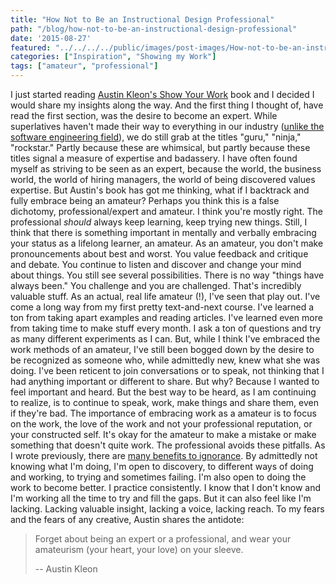 ```yaml
---
title: "How Not to Be an Instructional Design Professional"
path: "/blog/how-not-to-be-an-instructional-design-professional"
date: '2015-08-27'
featured: "../../../../public/images/post-images/How-not-to-be-an-instructional-design-professional.png"
categories: ["Inspiration", "Showing my Work"]
tags: ["amateur", "professional"]
---
```


I just started reading [Austin Kleon's Show Your Work](http://austinkleon.com/show-your-work/) book and I decided I would share my insights along the way. And the first thing I thought of, have read the first section, was the desire to become an expert. While superlatives haven't made their way to everything in our industry ([unlike the software engineering field](http://www.quora.com/Why-are-engineers-called-rockstars-and-ninjas)), we do still grab at the titles "guru," "ninja," "rockstar." Partly because these are whimsical, but partly because these titles signal a measure of expertise and badassery. I have often found myself as striving to be seen as an expert, because the world, the business world, the world of hiring managers, the world of being discovered values expertise. But Austin's book has got me thinking, what if I backtrack and fully embrace being an amateur? Perhaps you think this is a false dichotomy, professional/expert and amateur. I think you're mostly right. The professional _should_ always keep learning, keep trying new things. Still, I think that there is something important in mentally and verbally embracing your status as a lifelong learner, an amateur. As an amateur, you don't make pronouncements about best and worst. You value feedback and critique and debate. You continue to listen and discover and change your mind about things. You still see several possibilities. There is no way "things have always been." You challenge and you are challenged. That's incredibly valuable stuff. As an actual, real life amateur (!), I've seen that play out. I've come a long way from my first pretty text-and-next course. I've learned a ton from taking apart examples and reading articles. I've learned even more from taking time to make stuff every month. I ask a ton of questions and try as many different experiments as I can. But, while I think I've embraced the work methods of an amateur, I've still been bogged down by the desire to be recognized as someone who, while admittedly new, knew what she was doing. I've been reticent to join conversations or to speak, not thinking that I had anything important or different to share. But why? Because I wanted to feel important and heard. But the best way to be heard, as I am continuing to realize, is to continue to speak, work, make things and share them, even if they're bad. The importance of embracing work as a amateur is to focus on the work, the love of the work and not your professional reputation, or your constructed self. It's okay for the amateur to make a mistake or make something that doesn't quite work. The professional avoids these pitfalls. As I wrote previously, there are [many benefits to ignorance](http://www.knanthony.com/blog/3-benefits-of-ignorance-for-instructional-designers/). By admittedly not knowing what I'm doing, I'm open to discovery, to different ways of doing and working, to trying and sometimes failing. I'm also open to doing the work to become better. I practice consistently. I know that I don't know and I'm working all the time to try and fill the gaps. But it can also feel like I'm lacking. Lacking valuable insight, lacking a voice, lacking reach. To my fears and the fears of any creative, Austin shares the antidote:

> Forget about being an expert or a professional, and wear your amateurism (your heart, your love) on your sleeve.
>
> -- Austin Kleon
